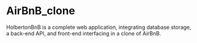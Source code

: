 # AirBnB_clone
HolbertonBnB is a complete web application, integrating database storage, a back-end API, and front-end interfacing in a clone of AirBnB.
